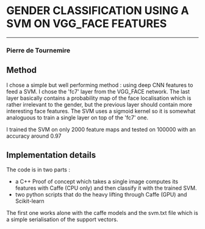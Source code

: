 # GENDER CLASSIFICATION USING A SVM ON VGG_FACE FEATURES
--------------------------------------------------------

### Pierre de Tournemire

## Method
I chose a simple but well performing method : using deep CNN features to feed a SVM. I chose the 'fc7' layer from the VGG_FACE network. The last layer basically contains a probability map of the face localisation which is rather irrelevant to the gender, but the previous layer should contain more interesting face features. The SVM uses a sigmoid kernel so it is somewhat analoguous to train a single layer on top of the 'fc7' one.

I trained the SVM on only 2000 feature maps and tested on 100000 with an accuracy around 0.97

## Implementation details

The code is in two parts : 
- a C++ Proof of concept which takes a single image computes its features with Caffe (CPU only) and then classify it with the trained SVM.
- two python scripts that do the heavy lifting through Caffe (GPU) and Scikit-learn

The first one works alone with the caffe models and the svm.txt file which is a simple serialisation of the support vectors.

